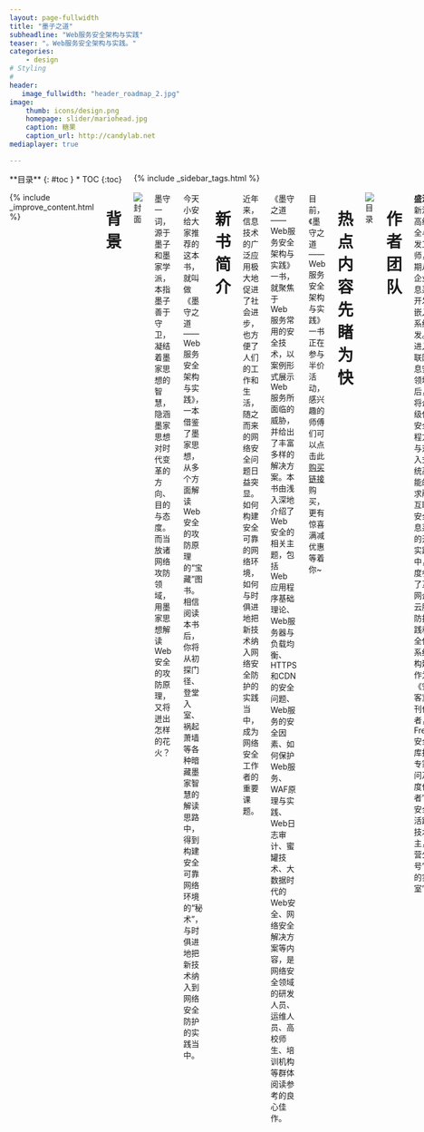```yaml
---
layout: page-fullwidth
title: "墨子之道"
subheadline: "Web服务安全架构与实践"
teaser: "。Web服务安全架构与实践。"
categories:
    - design
# Styling
#
header:
   image_fullwidth: "header_roadmap_2.jpg"
image:
    thumb: icons/design.png   
    homepage: slider/mariohead.jpg 
    caption: 糖果
    caption_url: http://candylab.net
mediaplayer: true

---
```

<!--more-->


<div class="row">
<div class="medium-4 medium-push-8 columns" markdown="1">
<div class="panel radius" markdown="1">
**目录**
{: #toc }
*  TOC
{:toc}
</div>
{% include _sidebar_tags.html %}
</div><!-- /.medium-4.columns -->


<div class="medium-8 medium-pull-4 columns" markdown="1">

{% include _improve_content.html %}


# 背景


![封面](https://p5.ssl.qhimg.com/t0124ddc10f11958b09.jpg)

墨守一词，源于墨子和墨家学派，本指墨子善于守卫，凝结着墨家思想的智慧，隐涵墨家思想对时代变革的方向、目的与态度。而当放诸网络攻防领域，用墨家思想解读Web安全的攻防原理，又将迸出怎样的花火？

今天小安给大家推荐的这本书，就叫做《墨守之道——Web服务安全架构与实践》，一本借鉴了墨家思想，从多个方面解读Web安全的攻防原理的“宝藏”图书。相信阅读本书后，你将从初探门径、登堂入室、祸起萧墙等各种暗藏墨家智慧的解读思路中，得到构建安全可靠网络环境的“秘术”，与时俱进地把新技术纳入到网络安全防护的实践当中。

 

# 新书简介
近年来，信息技术的广泛应用极大地促进了社会进步，也方便了人们的工作和生活，随之而来的网络安全问题日益突显。如何构建安全可靠的网络环境，如何与时俱进地把新技术纳入网络安全防护的实践当中，成为网络安全工作者的重要课题。

《墨守之道——Web服务安全架构与实践》一书，就聚焦于 Web 服务常用的安全技术，以案例形式展示 Web 服务所面临的威胁，并给出了丰富多样的解决方案。本书由浅入深地介绍了 Web 安全的相关主题，包括 Web 应用程序基础理论、Web服务器与负载均衡、HTTPS和CDN的安全问题、Web服务的安全因素、如何保护Web服务、WAF原理与实践、Web日志审计、蜜罐技术、大数据时代的Web安全、网络安全解决方案等内容，是网络安全领域的研发人员、运维人员、高校师生、培训机构等群体阅读参考的良心佳作。

目前，《墨守之道——Web服务安全架构与实践》一书正在参与半价活动，感兴趣的师傅们可以点击此[购买链接](https://u.jd.com/8J25P3W)购买，更有惊喜满减优惠等着你~

# 热点内容先睹为快

![目录](https://p4.ssl.qhimg.com/t0133a55139caf1e1fe.jpg)
 

# 作者团队
**盛洋**，新浪网高级安全与开发工程师，长期从事企业信息系统开发与嵌入式系统开发。在进入互联网信息安全领域之后，他将企业级信息安全工程方法与对嵌入式系统高性能的要求融入互联网安全信息系统的开发实践中，深度参与了互联网企业云服务防护实践和安全信息系统的构建。作为《安全客》季刊作者，FreeBuf安全智库指导专家顾问及“年度作者”，是安全圈活跃的技术博主，运营公众号“糖果的实验室”。

**李华峰**，信息安全顾问和自由撰稿人，FreeBuf安全智库指导专家顾问，多年来一直从事网络安全渗透测试方面的研究工作，在网络安全部署、网络攻击与防御以及社会工程学等方面有十分丰富的教学和实践经验。他还是一位高产的技术作者，已出版多本原创著作和译著，为学界和业界的网络安全教学和实践提供了助力。他经常通过公众号“邪灵工作室”给大家分享图书相关的资料和实用的技术指南。

 

# 大咖推荐
## 新浪微博 COO，新浪移动 CEO 王巍
近年来，国家对网络信息安全高度重视，信息化社会的建设离不开网络安全技术的保障，企业的生产运营也需要依靠网络信息安全技术。这一切推动了计算机安全技术的快速发展和信息安全建设的创新实践。例如，大数据信息平台建设、基于人工智能的网络攻击分析、自动化与智能化的信息安全等，让网络信息安全建设迈上了新的台阶。本书从网络攻击与防御两种角度概括了网络信息安全建设中的技术实践与思考，让读者从多个视角了解网络信息安全建设中的攻守之道。

## OpenResty 创始人兼 CEO 章亦春
多年来，我们致力于用技术和创新助力 OpenResty 社区发展，并为遍布世界各地的 OpenResty 用户提供服务。随着 OpenResty 社区的壮大，OpenResty 推出了更多的革命性产品——OpenResty Edge、OpenResty XRay、YLang 语言和 YSQL 语言。本书介绍了这些 OpenResty 产品在安全领域的应用，为大家开启了一扇通往 OpenResty 技术世界的大门。希望这本书能让读者感受到 OpenResty 新技术为安全领域注入的一股强大力量。

## 新浪信息安全总监 康宇
当前，网络攻击对抗已经日趋常态化，攻防双方压力同在。作为网络安全行业的从业者，我们要不断地更新自己的知识库，深入了解资产防护的手段和渗透攻击的方式，不仅要掌握经典的安全攻防原理，而且要了解新兴的技术理念。在网络攻防中，往往是奇兵制胜，以“魔法”战胜“魔法”，本书既有对常见攻击场景的原理回顾，又有对新防御手段的解析，能够帮助读者在网络攻防中做到胸有成竹、出奇制胜。

## Orange 网关创始人 吴兆玉
Orange 是一个基于 OpenResty 的 API 网关，除 Nginx 的常规功能外，它还可用于 API 监控、访问控制（鉴权、WAF）、流量筛选、访问限速、A/B 测试、静态 / 动态分流等场景。Orange 凭借其灵活的插件机制提供了强大的功能扩展性，用户可基于其提供的分层和钩子机制定制丰富的流量处理算子，同时，基于Lor框架的sinatra风格API 也为可交互性提供了极大便利。这本书详细介绍了Orange网关技术在网络安全场景的应用，值得网络安全技术人员学习研读。

 